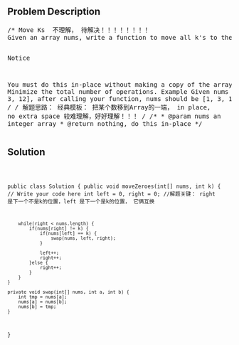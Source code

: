 <!--
<style>
  body { font-family: Arial, sans-serif; }
  .container { max-width: 100%; margin: auto; padding: 20px; }
  .comment-block { background-color: #f9f9f9; padding: 10px; border-left: 5px solid #ccc; max-width: 50%; margin: auto; word-wrap: break-word; white-space: pre-wrap; }
  .code-block { background-color: #f4f4f4; padding: 10px; border: 1px solid #ddd; }
</style>
-->

<div class='container'>
<h2>Problem Description</h2>
<div class='comment-block'>
<pre>
/* Move Ks  不理解， 待解决！！！！！！！！
Given an array nums, write a function to move all k's to the end of it while maintaining the relative order of the non-zero elements.

Notice

You must do this in-place without making a copy of the array.
Minimize the total number of operations.
Example
Given nums = [0, 1, 0, 3, 12], after calling your function, nums should be [1, 3, 12, 0, 0].
*/
/* 解题思路： 
经典模板： 把某个数移到Array的一端， in place, no extra space
较难理解，好好理解！！！
*/
    /**
     * @param nums an integer array
     * @return nothing, do this in-place
     */
</pre>
</div>

<h2>Solution</h2>
<div class='code-block'>
<pre><code class='language-java'>



public class Solution {
    public void moveZeroes(int[] nums, int k) {
        // Write your code here
        int left = 0, right = 0; //解题关键： right 是下一个不是k的位置，left 是下一个是k的位置， 它俩互换
        
        while(right < nums.length) {
            if(nums[right] != k) {
                if(nums[left] == k) {
                    swap(nums, left, right);  
                }
                
                left++;
                right++;             
            }else {
                right++;
            }
        }
    }
    
    private void swap(int[] nums, int a, int b) {
        int tmp = nums[a];
        nums[a] = nums[b];
        nums[b] = tmp;
    }
}</code></pre>
</div>
</div>
